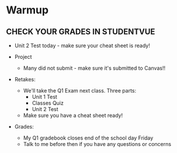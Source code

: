 
# Warmup

## CHECK YOUR GRADES IN STUDENTVUE
- Unit 2 Test today - make sure your cheat sheet is ready!

- Project
    + Many did not submit - make sure it's submitted to Canvas!!

- Retakes:
    + We'll take the Q1 Exam next class. Three parts:
        + Unit 1 Test
        + Classes Quiz
        + Unit 2 Test
    + Make sure you have a cheat sheet ready!

- Grades: 
    + My Q1 gradebook closes end of the school day Friday
    + Talk to me before then if you have any questions or concerns


